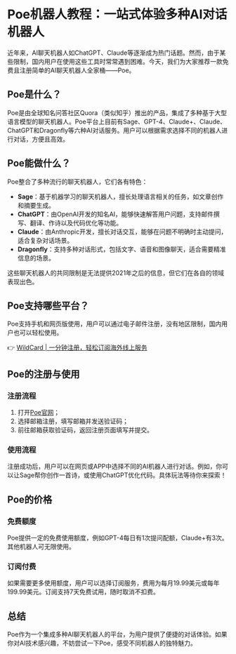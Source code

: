 # Poe机器人教程：一站式体验多种AI对话机器人

近年来，AI聊天机器人如ChatGPT、Claude等逐渐成为热门话题。然而，由于某些限制，国内用户在使用这些工具时常常遇到困难。今天，我们为大家推荐一款免费且注册简单的AI聊天机器人全家桶——Poe。

## Poe是什么？

Poe是由全球知名问答社区Quora（类似知乎）推出的产品，集成了多种基于大型语言模型的聊天机器人。Poe平台上目前有Sage、GPT-4、Claude+、Claude、ChatGPT和Dragonfly等六种AI对话服务。用户可以根据需求选择不同的机器人进行对话，方便且高效。

## Poe能做什么？

Poe整合了多种流行的聊天机器人，它们各有特色：

- **Sage**：基于机器学习的聊天机器人，擅长处理语言相关的任务，如文章创作和摘要生成。
- **ChatGPT**：由OpenAI开发的知名AI，能够快速解答用户问题，支持邮件撰写、翻译、作诗以及代码优化等功能。
- **Claude**：由Anthropic开发，擅长对话交互，能够在问题不明确时主动提问，适合复杂对话场景。
- **Dragonfly**：支持多种对话形式，包括文字、语音和图像聊天，适合需要精准信息的场景。

这些聊天机器人的共同限制是无法提供2021年之后的信息，但它们在各自的领域表现出色。

## Poe支持哪些平台？

Poe支持手机和网页版使用，用户可以通过电子邮件注册，没有地区限制，国内用户也可以轻松使用。

👉 [WildCard | 一分钟注册，轻松订阅海外线上服务](https://bbtdd.com/WildCard)

## Poe的注册与使用

### 注册流程

1. 打开[Poe官网](https://poe.com/login)；
2. 选择邮箱注册，填写邮箱并发送验证码；
3. 前往邮箱获取验证码，返回注册页面填写并提交。

### 使用流程

注册成功后，用户可以在网页或APP中选择不同的AI机器人进行对话。例如，你可以让Sage帮你创作一首诗，或使用ChatGPT优化代码。具体玩法等待你来探索！

## Poe的价格

### 免费额度

Poe提供一定的免费使用额度，例如GPT-4每日有1次提问配额，Claude+有3次。其他机器人可无限使用。

### 订阅付费

如果需要更多使用额度，用户可以选择订阅服务，费用为每月19.99美元或每年199.99美元。订阅支持7天免费试用，随时取消不扣费。

## 总结

Poe作为一个集成多种AI聊天机器人的平台，为用户提供了便捷的对话体验。如果你对AI技术感兴趣，不妨尝试一下Poe，感受不同机器人的独特魅力。